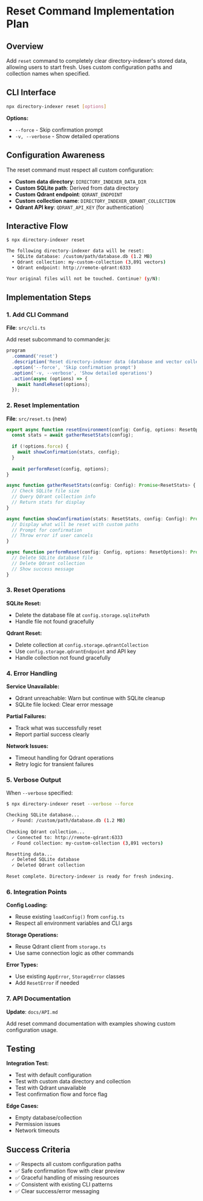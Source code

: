 # Reset Command Implementation Plan

## Overview

Add `reset` command to completely clear directory-indexer's stored data, allowing users to start fresh. Uses custom configuration paths and collection names when specified.

## CLI Interface

```bash
npx directory-indexer reset [options]
```

**Options:**
- `--force` - Skip confirmation prompt
- `-v, --verbose` - Show detailed operations

## Configuration Awareness

The reset command must respect all custom configuration:

- **Custom data directory**: `DIRECTORY_INDEXER_DATA_DIR`
- **Custom SQLite path**: Derived from data directory
- **Custom Qdrant endpoint**: `QDRANT_ENDPOINT` 
- **Custom collection name**: `DIRECTORY_INDEXER_QDRANT_COLLECTION`
- **Qdrant API key**: `QDRANT_API_KEY` (for authentication)

## Interactive Flow

```bash
$ npx directory-indexer reset

The following directory-indexer data will be reset:
  • SQLite database: /custom/path/database.db (1.2 MB)
  • Qdrant collection: my-custom-collection (3,891 vectors)
  • Qdrant endpoint: http://remote-qdrant:6333

Your original files will not be touched. Continue? (y/N): 
```

## Implementation Steps

### 1. Add CLI Command

**File**: `src/cli.ts`

Add reset subcommand to commander.js:

```typescript
program
  .command('reset')
  .description('Reset directory-indexer data (database and vector collection)')
  .option('--force', 'Skip confirmation prompt')
  .option('-v, --verbose', 'Show detailed operations')
  .action(async (options) => {
    await handleReset(options);
  });
```

### 2. Reset Implementation

**File**: `src/reset.ts` (new)

```typescript
export async function resetEnvironment(config: Config, options: ResetOptions): Promise<void> {
  const stats = await gatherResetStats(config);
  
  if (!options.force) {
    await showConfirmation(stats, config);
  }
  
  await performReset(config, options);
}

async function gatherResetStats(config: Config): Promise<ResetStats> {
  // Check SQLite file size
  // Query Qdrant collection info
  // Return stats for display
}

async function showConfirmation(stats: ResetStats, config: Config): Promise<void> {
  // Display what will be reset with custom paths
  // Prompt for confirmation
  // Throw error if user cancels
}

async function performReset(config: Config, options: ResetOptions): Promise<void> {
  // Delete SQLite database file
  // Delete Qdrant collection
  // Show success message
}
```

### 3. Reset Operations

**SQLite Reset:**
- Delete the database file at `config.storage.sqlitePath`
- Handle file not found gracefully

**Qdrant Reset:**
- Delete collection at `config.storage.qdrantCollection`
- Use `config.storage.qdrantEndpoint` and API key
- Handle collection not found gracefully

### 4. Error Handling

**Service Unavailable:**
- Qdrant unreachable: Warn but continue with SQLite cleanup
- SQLite file locked: Clear error message

**Partial Failures:**
- Track what was successfully reset
- Report partial success clearly

**Network Issues:**
- Timeout handling for Qdrant operations
- Retry logic for transient failures

### 5. Verbose Output

When `--verbose` specified:

```bash
$ npx directory-indexer reset --verbose --force

Checking SQLite database...
  ✓ Found: /custom/path/database.db (1.2 MB)
  
Checking Qdrant collection...  
  ✓ Connected to: http://remote-qdrant:6333
  ✓ Found collection: my-custom-collection (3,891 vectors)

Resetting data...
  ✓ Deleted SQLite database
  ✓ Deleted Qdrant collection
  
Reset complete. Directory-indexer is ready for fresh indexing.
```

### 6. Integration Points

**Config Loading:**
- Reuse existing `loadConfig()` from `config.ts`
- Respect all environment variables and CLI args

**Storage Operations:**
- Reuse Qdrant client from `storage.ts`  
- Use same connection logic as other commands

**Error Types:**
- Use existing `AppError`, `StorageError` classes
- Add `ResetError` if needed

### 7. API Documentation

**Update**: `docs/API.md`

Add reset command documentation with examples showing custom configuration usage.

## Testing

**Integration Test:**
- Test with default configuration
- Test with custom data directory and collection
- Test with Qdrant unavailable
- Test confirmation flow and force flag

**Edge Cases:**
- Empty database/collection
- Permission issues
- Network timeouts

## Success Criteria

- ✅ Respects all custom configuration paths
- ✅ Safe confirmation flow with clear preview
- ✅ Graceful handling of missing resources
- ✅ Consistent with existing CLI patterns
- ✅ Clear success/error messaging